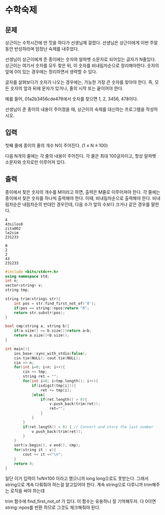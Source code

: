 # 수학숙제

## 문제

상근이는 수학시간에 딴 짓을 하다가 선생님께 걸렸다. 선생님은 상근이에게 이번 주말동안 반성하라며 엄청난 숙제를 내주었다.

선생님이 상근이에게 준 종이에는 숫자와 알파벳 소문자로 되어있는 글자가 N줄있다. 상근이는 여기서 숫자를 모두 찾은 뒤, 이 숫자를 비내림차순으로 정리해야한다. 숫자의 앞에 0이 있는 경우에는 정리하면서 생략할 수 있다.

글자를 살펴보다가 숫자가 나오는 경우에는, 가능한 가장 큰 숫자를 찾아야 한다. 즉, 모든 숫자의 앞과 뒤에 문자가 있거나, 줄의 시작 또는 끝이어야 한다.

예를 들어, 01a2b3456cde478에서 숫자를 찾으면 1, 2, 3456, 478이다.

선생님이 준 종이의 내용이 주어졌을 때, 상근이의 숙제를 대신하는 프로그램을 작성하시오.

## 입력

첫째 줄에 종이의 줄의 개수 N이 주어진다. (1 ≤ N ≤ 100)

다음 N개의 줄에는 각 줄의 내용이 주어진다. 각 줄은 최대 100글자이고, 항상 알파벳 소문자와 숫자로만 이루어져 있다.

## 출력

종이에서 찾은 숫자의 개수를 M이라고 하면, 출력은 M줄로 이루어져야 한다. 각 줄에는 종이에서 찾은 숫자를 하나씩 출력해야 한다. 이때, 비내림차순으로 출력해야 한다. 비내림차순은 내림차순의 반대인 경우인데, 다음 수가 앞의 수보다 크거나 같은 경우를 말한다.

```
4
43silos0
zita002
le2sim
231233
```

```
0
2
2
43
231233
```

```cpp
#include <bits/stdc++.h>
using namespace std;
int n;
vector<string> v;
string tmp;

string trim(string& str){
    int pos = str.find_first_not_of('0');
    if(pos == string::npos)return "0";
    return str.substr(pos);
}

bool cmp(string a, string b){
    if(a.size() == b.size())return a<b;
    return a.size()<b.size();
}

int main(){
    ios_base::sync_with_stdio(false);
    cin.tie(NULL); cout.tie(NULL);
    cin >> n;
    for(int i=0; i<n; i++){
        cin >> tmp;
        string ret = "";
        for(int i=0; i<tmp.length(); i++){
            if(isdigit(tmp[i])){
                ret += tmp[i];
            }else{
                if(ret.length() > 0){
                    v.push_back(trim(ret));
                    ret="";
                }
            }
        }
        if(ret.length() > 0) { // Convert and store the last number
            v.push_back(trim(ret));
        }
    }
    sort(v.begin(), v.end(), cmp);
    for(string it : v){
        cout << it <<"\n";
    }
    return 0;
}
```

일단 이거 입력이 1≤N≤100 이라고 했으니까 long long으로도 못받는다. 그래서 string으로 계속 다뤄줘야 하는걸 알고있어야 한다. 계속 string으로 다루니까 trim해주는 로직을 써야 하는데

trim 함수에 find_first_not_of 가 있다. 이 함수는 유용하니 잘 기억해두자. 다 0이면 string::npos를 반환 하므로 그것도 체크해줘야 된다.
